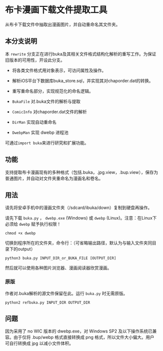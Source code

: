 布卡漫画下载文件提取工具
====================
从布卡下载文件中抽取出漫画图片，并自动重命名其文件夹。

## 本分支说明
本 `rewrite` 分支正在进行buka及其相关文件格式结构化解析的重写工作。为保证旧版本的可用性，开设此分支。

* 将各类文件格式用对象表示，可访问属性及操作。
* 解析iOS平台下数据库buka_store.sql，并实现其对chaporder.dat的转换。
* 重写重命名部分，实现规范化的命名逻辑。

* `BukaFile` 对.buka文件的解析与提取
* `ComicInfo` 对chaporder.dat文件的解析
* `DirMan` 实现自动重命名
* `DwebpMan` 实现 dwebp 进程池

可通过`import buka`来进行研究和扩展功能。


## 功能
支持提取布卡漫画现有的多种格式（包括.buka，.jpg.view，.bup.view），保存为普通图片，并自动对文件夹重命名为漫画名和卷名。

## 用法
请先将安卓手机中的漫画文件夹（/sdcard/ibuka/down）复制到硬盘再操作。

请先下载 `buka.py` ， `dwebp.exe` (Windows) 或 `dwebp` (Linux)。注意：在Linux下必须给 `dwebp` 赋予执行权限！

    chmod +x dwebp

切换到程序所在的文件夹，命令行：（可省略输出路径，默认为与输入文件夹同目录下的output）

    python3 buka.py INPUT_DIR_or_BUKA_FILE [OUTPUT_DIR]

然后就可以使用各种图片浏览器、漫画阅读器欣赏漫画。

### 原版
作者对.buka解析的源文件保留在此。运行 `buka.py` 时无需原版。

    python2 refbuka.py INPUT_DIR OUTPUT_DIR

## 问题
因为采用了 no WIC 版本的 dwebp.exe，对 Windows SP2 及以下操作系统已兼容。由于仅将 .bup/webp 格式直接转换成 png 格式，所以文件大小偏大。用户可自行转换成 jpg 以减小文件体积。
